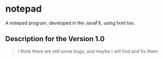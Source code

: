 # notepad
A notepad program, developed in the JavaFX, using fxml too.
## Description for the Version 1.0
> I think there are still some bugs, and maybe I will find and fix them
